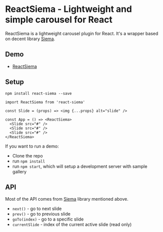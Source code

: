 # ReactSiema - Lightweight and simple carousel for React

ReactSiema is a lightweight carousel plugin for React. It's a wrapper based on decent library [Siema](https://github.com/pawelgrzybek/siema).

## Demo

- [ReactSiema](https://kaveckas.github.io/react-siema/)

## Setup

```
npm install react-siema --save
```

```
import ReactSiema from 'react-siema'

const Slide = (props) => <img {...props} alt="slide" />

const App = () => <ReactSiema>
  <Slide src="#" />
  <Slide src="#" />
  <Slide src="#" />
</ReactSiema>
```
If you want to run a demo:

- Clone the repo
- run ```npm install```
- run ```npm start```, which will setup a development server with sample gallery

## API

Most of the API comes from [Siema](https://github.com/pawelgrzybek/siema) library mentioned above.

- `next()` - go to next slide
- `prev()` - go to previous slide
- `goTo(index)` - go to a specific slide
- `currentSlide` - index of the current active slide (read only)
